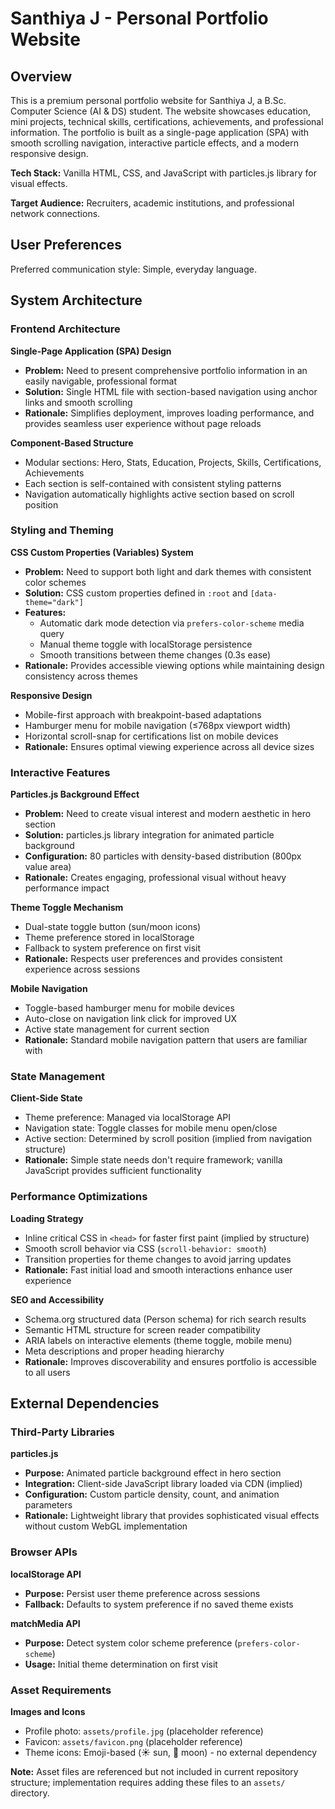 # Santhiya J - Personal Portfolio Website

## Overview

This is a premium personal portfolio website for Santhiya J, a B.Sc. Computer Science (AI & DS) student. The website showcases education, mini projects, technical skills, certifications, achievements, and professional information. The portfolio is built as a single-page application (SPA) with smooth scrolling navigation, interactive particle effects, and a modern responsive design.

**Tech Stack:** Vanilla HTML, CSS, and JavaScript with particles.js library for visual effects.

**Target Audience:** Recruiters, academic institutions, and professional network connections.

## User Preferences

Preferred communication style: Simple, everyday language.

## System Architecture

### Frontend Architecture

**Single-Page Application (SPA) Design**
- **Problem:** Need to present comprehensive portfolio information in an easily navigable, professional format
- **Solution:** Single HTML file with section-based navigation using anchor links and smooth scrolling
- **Rationale:** Simplifies deployment, improves loading performance, and provides seamless user experience without page reloads

**Component-Based Structure**
- Modular sections: Hero, Stats, Education, Projects, Skills, Certifications, Achievements
- Each section is self-contained with consistent styling patterns
- Navigation automatically highlights active section based on scroll position

### Styling and Theming

**CSS Custom Properties (Variables) System**
- **Problem:** Need to support both light and dark themes with consistent color schemes
- **Solution:** CSS custom properties defined in `:root` and `[data-theme="dark"]`
- **Features:**
  - Automatic dark mode detection via `prefers-color-scheme` media query
  - Manual theme toggle with localStorage persistence
  - Smooth transitions between theme changes (0.3s ease)
- **Rationale:** Provides accessible viewing options while maintaining design consistency across themes

**Responsive Design**
- Mobile-first approach with breakpoint-based adaptations
- Hamburger menu for mobile navigation (≤768px viewport width)
- Horizontal scroll-snap for certifications list on mobile devices
- **Rationale:** Ensures optimal viewing experience across all device sizes

### Interactive Features

**Particles.js Background Effect**
- **Problem:** Need to create visual interest and modern aesthetic in hero section
- **Solution:** particles.js library integration for animated particle background
- **Configuration:** 80 particles with density-based distribution (800px value area)
- **Rationale:** Creates engaging, professional visual without heavy performance impact

**Theme Toggle Mechanism**
- Dual-state toggle button (sun/moon icons)
- Theme preference stored in localStorage
- Fallback to system preference on first visit
- **Rationale:** Respects user preferences and provides consistent experience across sessions

**Mobile Navigation**
- Toggle-based hamburger menu for mobile devices
- Auto-close on navigation link click for improved UX
- Active state management for current section
- **Rationale:** Standard mobile navigation pattern that users are familiar with

### State Management

**Client-Side State**
- Theme preference: Managed via localStorage API
- Navigation state: Toggle classes for mobile menu open/close
- Active section: Determined by scroll position (implied from navigation structure)
- **Rationale:** Simple state needs don't require framework; vanilla JavaScript provides sufficient functionality

### Performance Optimizations

**Loading Strategy**
- Inline critical CSS in `<head>` for faster first paint (implied by structure)
- Smooth scroll behavior via CSS (`scroll-behavior: smooth`)
- Transition properties for theme changes to avoid jarring updates
- **Rationale:** Fast initial load and smooth interactions enhance user experience

**SEO and Accessibility**
- Schema.org structured data (Person schema) for rich search results
- Semantic HTML structure for screen reader compatibility
- ARIA labels on interactive elements (theme toggle, mobile menu)
- Meta descriptions and proper heading hierarchy
- **Rationale:** Improves discoverability and ensures portfolio is accessible to all users

## External Dependencies

### Third-Party Libraries

**particles.js**
- **Purpose:** Animated particle background effect in hero section
- **Integration:** Client-side JavaScript library loaded via CDN (implied)
- **Configuration:** Custom particle density, count, and animation parameters
- **Rationale:** Lightweight library that provides sophisticated visual effects without custom WebGL implementation

### Browser APIs

**localStorage API**
- **Purpose:** Persist user theme preference across sessions
- **Fallback:** Defaults to system preference if no saved theme exists

**matchMedia API**
- **Purpose:** Detect system color scheme preference (`prefers-color-scheme`)
- **Usage:** Initial theme determination on first visit

### Asset Requirements

**Images and Icons**
- Profile photo: `assets/profile.jpg` (placeholder reference)
- Favicon: `assets/favicon.png` (placeholder reference)
- Theme icons: Emoji-based (☀️ sun, 🌙 moon) - no external dependency

**Note:** Asset files are referenced but not included in current repository structure; implementation requires adding these files to an `assets/` directory.